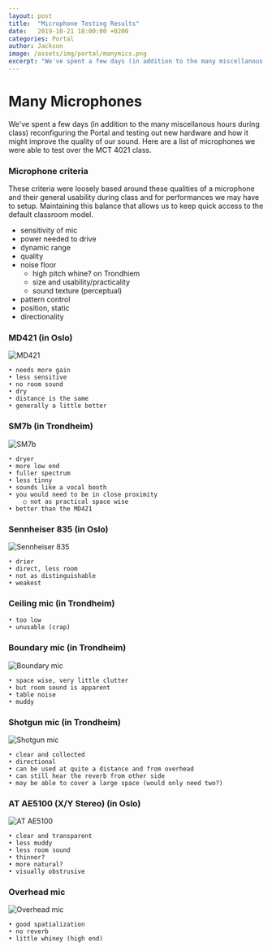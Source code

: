 ```yaml
---
layout: post
title:  "Microphone Testing Results"
date:   2019-10-21 18:00:00 +0200
categories: Portal
author: Jackson
image: /assets/img/portal/manymics.png
excerpt: "We've spent a few days (in addition to the many miscellanous hours during class) reconfiguring the Portal and testing out new hardware and how it might improve the quality of our sound."
---
```

# Many Microphones

We've spent a few days (in addition to the many miscellanous hours during class) reconfiguring the Portal and testing out new hardware and how it might improve the quality of our sound. Here are a list of microphones we were able to test over the MCT 4021 class. 


### Microphone criteria

These criteria were loosely based around these qualities of a microphone and their general usability during class and for performances we may have to setup. Maintaining this balance that allows us to keep quick access to the default classroom model. 

- sensitivity of mic
- power needed to drive
- dynamic range
- quality
- noise floor
	- high pitch whine? on Trondhiem
	- size and usability/practicality
	- sound texture (perceptual)
- pattern control
- position, static
- directionality

### MD421 (in Oslo)

![MD421](/assests/img/portal/md421.jpg)

	• needs more gain
	• less sensitive
	• no room sound
	• dry
	• distance is the same
	• generally a little better

### SM7b (in Trondheim)

![SM7b](/assests/img/portal/sm7b.jpg)

	• dryer
	• more low end
	• fuller spectrum
	• less tinny
	• sounds like a vocal booth
	• you would need to be in close proximity
		○ not as practical space wise
	• better than the MD421

### Sennheiser 835 (in Oslo)
![Sennheiser 835](/assests/img/portal/s835.jpg)

	• drier
	• direct, less room
	• not as distinguishable
	• weakest

### Ceiling mic (in Trondheim)

	• too low
	• unusable (crap)

### Boundary mic (in Trondheim)

![Boundary mic](/assests/img/portal/boundary_mic.jpg)

	• space wise, very little clutter
	• but room sound is apparent
	• table noise
	• muddy

### Shotgun mic (in Trondheim)

![Shotgun mic](/assests/img/portal/shotgun_mic.jpg)

	• clear and collected
	• directional
	• can be used at quite a distance and from overhead
	• can still hear the reverb from other side
	• may be able to cover a large space (would only need two?)

### AT AE5100 (X/Y Stereo) (in Oslo)

![AT AE5100](/assests/img/portal/ae5100.jpg)

	• clear and transparent
	• less muddy
	• less room sound
	• thinner?
	• more natural?
	• visually obstrusive
	
### Overhead mic

![Overhead mic](/assests/img/portal/biamp.jpg)

	• good spatialization
	• no reverb
	• little whiney (high end)